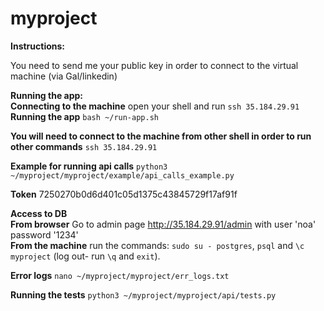 # myproject

**Instructions:**

You need to send me your public key in order to connect to the virtual machine (via Gal/linkedin)

**Running the app:**
<br>**Connecting to the machine** open your shell and run `ssh 35.184.29.91`
<br>**Running the app** `bash ~/run-app.sh`

**You will need to connect to the machine from other shell in order to run other commands** `ssh 35.184.29.91`

**Example for running api calls** `python3 ~/myproject/myproject/example/api_calls_example.py`

**Token** 7250270b0d6d401c05d1375c43845729f17af91f

**Access to DB** 
<br>**From browser** Go to admin page http://35.184.29.91/admin with user 'noa' password '1234'
<br>**From the machine** run the commands: `sudo su - postgres`, `psql` and `\c myproject` (log out- run `\q` and `exit`).

**Error logs** `nano ~/myproject/myproject/err_logs.txt`

**Running the tests** `python3 ~/myproject/myproject/api/tests.py`



